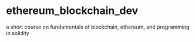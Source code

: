 # ethereum_blockchain_dev
a short course on fundamentals of blockchain, ethereum, and programming in solidity
